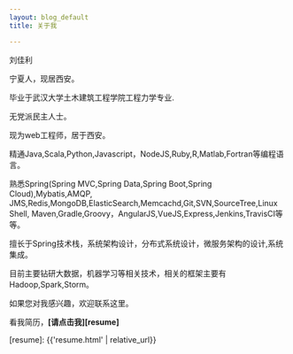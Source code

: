 ```yaml
---
layout: blog_default
title: 关于我

---
```

刘佳利

宁夏人，现居西安。

毕业于武汉大学土木建筑工程学院工程力学专业.

无党派民主人士。

现为web工程师，居于西安。

精通Java,Scala,Python,Javascript，NodeJS,Ruby,R,Matlab,Fortran等编程语言。

熟悉Spring(Spring MVC,Spring Data,Spring Boot,Spring Cloud),Mybatis,AMQP,
JMS,Redis,MongoDB,ElasticSearch,Memcachd,Git,SVN,SourceTree,Linux Shell,
Maven,Gradle,Groovy，AngularJS,VueJS,Express,Jenkins,TravisCI等等。

擅长于Spring技术栈，系统架构设计，分布式系统设计，微服务架构的设计,系统集成。

目前主要钻研大数据，机器学习等相关技术，相关的框架主要有Hadoop,Spark,Storm。


如果您对我感兴趣，欢迎联系这里。

看我简历，**[请点击我][resume]**

[resume]: {{'resume.html' | relative_url}}
